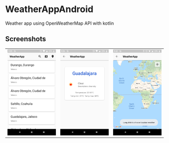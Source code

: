 # WeatherAppAndroid
Weather app using OpenWeatherMap API with kotlin
## Screenshots
|   |   |   |
|---|---|---|
|![Screenshot00](https://github.com/IramML/WeatherApp/blob/master/screenshots/Screenshot00.png)|![Screenshot01](https://github.com/IramML/WeatherApp/blob/master/screenshots/Screenshot01.png)|![Screenshot02](https://github.com/IramML/WeatherApp/blob/master/screenshots/Screenshot02.png)|

